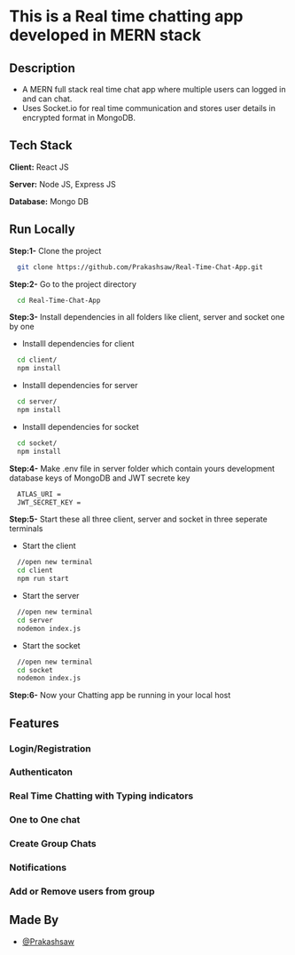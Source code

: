 # This is a Real time chatting app developed in MERN stack

## Description
* A MERN full stack real time chat app where multiple users can logged in and can chat. 
* Uses Socket.io for real time communication and stores user details in encrypted format in MongoDB.

## Tech Stack

**Client:** React JS

**Server:** Node JS, Express JS

**Database:** Mongo DB



## Run Locally

**Step:1-** Clone the project

```bash
  git clone https://github.com/Prakashsaw/Real-Time-Chat-App.git
```

**Step:2-** Go to the project directory

```bash
  cd Real-Time-Chat-App
```

**Step:3-** Install dependencies in all folders like client, server and socket one by one

* Installl dependencies for client
```bash
  cd client/
  npm install
```
* Installl dependencies for server
```bash
  cd server/
  npm install
```
* Installl dependencies for socket
```bash
  cd socket/
  npm install
```

**Step:4-** Make .env file in server folder which contain yours development database keys of MongoDB and JWT secrete key
```bash
  ATLAS_URI = 
  JWT_SECRET_KEY =
```

**Step:5-** Start these all three client, server and socket in three seperate terminals

* Start the client
```bash
  //open new terminal
  cd client
  npm run start
```

* Start the server
```bash
  //open new terminal
  cd server
  nodemon index.js
```
* Start the socket
```bash
  //open new terminal
  cd socket
  nodemon index.js
```

**Step:6-** Now your Chatting app be running in your local host

## Features

### Login/Registration

### Authenticaton

### Real Time Chatting with Typing indicators

### One to One chat

### Create Group Chats

### Notifications 

### Add or Remove users from group


## Made By
- [@Prakashsaw](https://github.com/Prakashsaw)